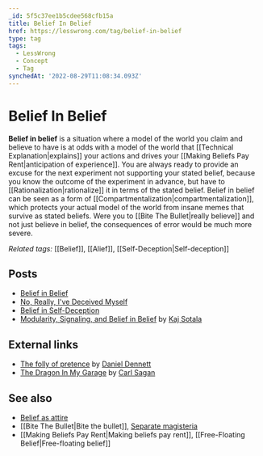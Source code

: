 ```yaml
---
_id: 5f5c37ee1b5cdee568cfb15a
title: Belief In Belief
href: https://lesswrong.com/tag/belief-in-belief
type: tag
tags:
  - LessWrong
  - Concept
  - Tag
synchedAt: '2022-08-29T11:08:34.093Z'
---
```

# Belief In Belief

**Belief in belief** is a situation where a model of the world you claim and believe to have is at odds with a model of the world that [[Technical Explanation|explains]] your actions and drives your [[Making Beliefs Pay Rent|anticipation of experience]]. You are always ready to provide an excuse for the next experiment not supporting your stated belief, because you know the outcome of the experiment in advance, but have to [[Rationalization|rationalize]] it in terms of the stated belief. Belief in belief can be seen as a form of [[Compartmentalization|compartmentalization]], which protects your actual model of the world from insane memes that survive as stated beliefs. Were you to [[Bite The Bullet|really believe]] and not just believe in belief, the consequences of error would be much more severe.

*Related tags:* [[Belief]], [[Alief]], [[Self-Deception|Self-deception]]

## Posts

- [Belief in Belief](http://lesswrong.com/lw/i4/belief_in_belief/)
- [No, Really, I've Deceived Myself](http://lesswrong.com/lw/r/no_really_ive_deceived_myself/)
- [Belief in Self-Deception](http://lesswrong.com/lw/s/belief_in_selfdeception/)
- [Modularity, Signaling, and Belief in Belief](http://lesswrong.com/lw/8ev/modularity_signaling_and_belief_in_belief/) by [Kaj Sotala](https://wiki.lesswrong.com/wiki/Kaj_Sotala)

## External links

- [The folly of pretence](http://www.guardian.co.uk/commentisfree/belief/2009/jul/16/daniel-dennett-belief-atheism) by [Daniel Dennett](https://en.wikipedia.org/wiki/Daniel_Dennett)
- [The Dragon In My Garage](http://www.godlessgeeks.com/LINKS/Dragon.htm) by [Carl Sagan](https://en.wikipedia.org/wiki/Carl_Sagan)

## See also

- [Belief as attire](https://wiki.lesswrong.com/wiki/Belief_as_attire)
- [[Bite The Bullet|Bite the bullet]], [Separate magisteria](https://wiki.lesswrong.com/wiki/Separate_magisteria)
- [[Making Beliefs Pay Rent|Making beliefs pay rent]], [[Free-Floating Belief|Free-floating belief]]